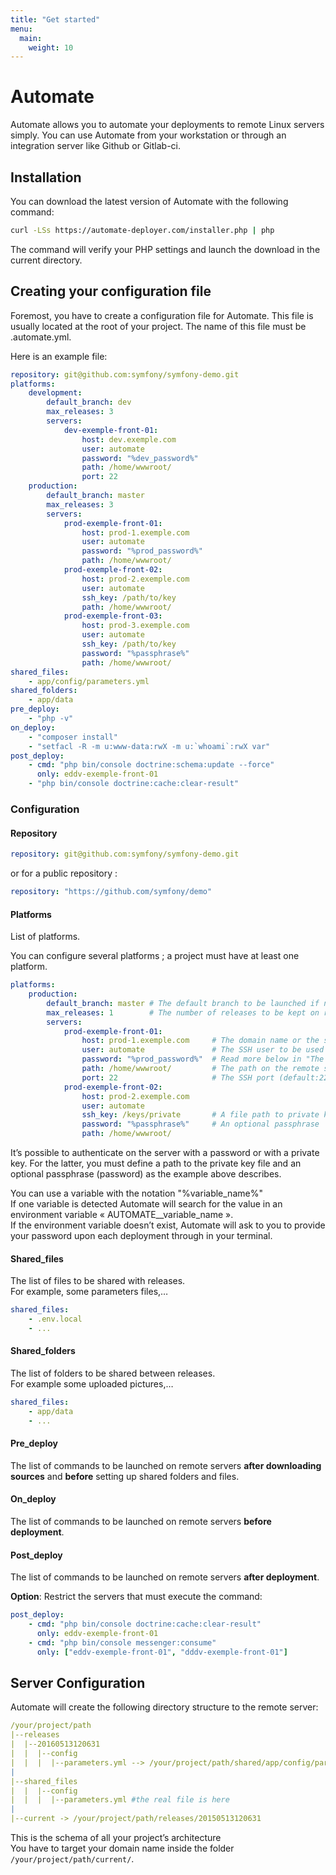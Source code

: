 ```yaml
---
title: "Get started"
menu:
  main:
    weight: 10
---
```

# Automate

Automate allows you to automate your deployments to remote Linux servers simply.
You can use Automate from your workstation or through an integration server like Github or Gitlab-ci.

## Installation


You can download the latest version of Automate with the following command:    

~~~~bash
curl -LSs https://automate-deployer.com/installer.php | php
~~~~

The command will verify your PHP settings and launch the download in the current directory.

## Creating your configuration file

Foremost, you have to create a configuration file for Automate.
This file is usually located at the root of your project. The name of this file must be .automate.yml.

Here is an example file:

~~~~yaml
repository: git@github.com:symfony/symfony-demo.git
platforms:
    development:
        default_branch: dev
        max_releases: 3
        servers:
            dev-exemple-front-01:
                host: dev.exemple.com
                user: automate
                password: "%dev_password%"
                path: /home/wwwroot/
                port: 22
    production:
        default_branch: master
        max_releases: 3
        servers:
            prod-exemple-front-01:
                host: prod-1.exemple.com
                user: automate
                password: "%prod_password%"
                path: /home/wwwroot/
            prod-exemple-front-02:
                host: prod-2.exemple.com
                user: automate
                ssh_key: /path/to/key
                path: /home/wwwroot/
            prod-exemple-front-03:
                host: prod-3.exemple.com
                user: automate
                ssh_key: /path/to/key
                password: "%passphrase%"
                path: /home/wwwroot/
shared_files:
    - app/config/parameters.yml
shared_folders:
    - app/data
pre_deploy:
    - "php -v"
on_deploy:
    - "composer install"
    - "setfacl -R -m u:www-data:rwX -m u:`whoami`:rwX var"
post_deploy:
    - cmd: "php bin/console doctrine:schema:update --force"
      only: eddv-exemple-front-01
    - "php bin/console doctrine:cache:clear-result"
~~~~

### Configuration

#### Repository

~~~~yaml
repository: git@github.com:symfony/symfony-demo.git
~~~~

or for a public repository :
~~~~yaml
repository: "https://github.com/symfony/demo"
~~~~

#### Platforms

List of platforms.

You can configure several platforms ; a project must have at least one platform.

~~~~yaml
platforms:
    production:
        default_branch: master # The default branch to be launched if no branch is specified during the deployement
        max_releases: 1        # The number of releases to be kept on remote servers.
        servers:
            prod-exemple-front-01:
                host: prod-1.exemple.com     # The domain name or the server's IP
                user: automate               # The SSH user to be used for the deployment
                password: "%prod_password%"  # Read more below in "The SSH password" section
                path: /home/wwwroot/         # The path on the remote server
                port: 22                     # The SSH port (default:22)    
            prod-exemple-front-02:
                host: prod-2.exemple.com
                user: automate
                ssh_key: /keys/private       # A file path to private key
                password: "%passphrase%"     # An optional passphrase
                path: /home/wwwroot/
~~~~

It’s possible to authenticate on the server with a password or with a private key. For the latter, you must define a path to the private key file and an optional passphrase (password) as the example above describes.

You can use a variable with the notation "%variable_name%"    
If one variable is detected Automate will search for the value in an environment variable « AUTOMATE__variable_name ».    
If the environment variable doesn’t exist, Automate will ask to you to provide your password upon each deployment through in your terminal.

#### Shared_files

The list of files to be shared with releases.    
For example, some parameters files,…

~~~~yaml
shared_files:
    - .env.local
    - ...
~~~~

#### Shared_folders

The list of folders to be shared between releases.    
For example some uploaded pictures,…

~~~~yaml
shared_files:
    - app/data
    - ...
~~~~

#### Pre_deploy

The list of commands to be launched on remote servers **after downloading sources** and **before** setting up shared folders and files.

#### On_deploy

The list of commands to be launched on remote servers **before deployment**.

#### Post_deploy

The list of commands to be launched on remote servers **after deployment**.

**Option**: Restrict the servers that must execute the command:

~~~~yaml
post_deploy:
    - cmd: "php bin/console doctrine:cache:clear-result"
      only: eddv-exemple-front-01
    - cmd: "php bin/console messenger:consume"
      only: ["eddv-exemple-front-01", "dddv-exemple-front-01"]
~~~~

## Server Configuration

Automate will create the following directory structure to the remote server:

~~~~yaml
/your/project/path
|--releases
|  |--20160513120631
|  |  |--config
|  |  |  |--parameters.yml --> /your/project/path/shared/app/config/parameters.yml
|
|--shared_files
|  |  |--config
|  |  |  |--parameters.yml #the real file is here
|
|--current -> /your/project/path/releases/20150513120631
~~~~

This is the schema of all your project’s architecture    
You have to target your domain name inside the folder ```/your/project/path/current/```.